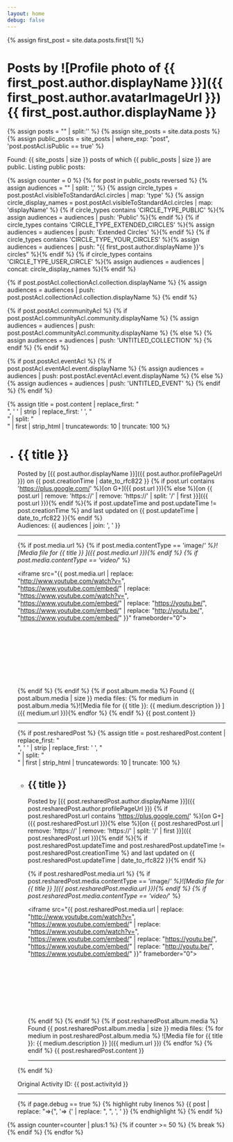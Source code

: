 ```yaml
---
layout: home
debug: false
---
```

<style>.embed-container { position: relative; padding-bottom: 56.25%; height: 0; overflow: hidden; max-width: 100%; } .embed-container iframe, .embed-container object, .embed-container embed { position: absolute; top: 0; left: 0; width: 100%; height: 100%; }</style>

{% assign first_post = site.data.posts.first[1] %}
# Posts by ![Profile photo of {{ first_post.author.displayName }}]({{ first_post.author.avatarImageUrl }}) {{ first_post.author.displayName }}
{% assign posts = "" | split:'' %}
{% assign site_posts = site.data.posts %}
{% assign public_posts = site_posts | where_exp: "post", 'post.postAcl.isPublic == true' %}

Found: {{ site_posts | size }} posts of which {{ public_posts | size }} are public. Listing public posts:




{% assign counter = 0 %}
{% for post in public_posts reversed %}
{% assign audiences = "" | split: ',' %}
{% assign circle_types = post.postAcl.visibleToStandardAcl.circles | map: 'type' %}
{% assign circle_display_names = post.postAcl.visibleToStandardAcl.circles | map: 'displayName' %}
{% if circle_types contains 'CIRCLE_TYPE_PUBLIC' %}{% assign audiences = audiences | push: 'Public' %}{% endif %}
{% if circle_types contains 'CIRCLE_TYPE_EXTENDED_CIRCLES' %}{% assign audiences = audiences | push: 'Extended Circles' %}{% endif %}
{% if circle_types contains 'CIRCLE_TYPE_YOUR_CIRCLES' %}{% assign audiences = audiences | push: "{{ first_post.author.displayName }}'s circles" %}{% endif %}
{% if circle_types contains 'CIRCLE_TYPE_USER_CIRCLE' %}{% assign audiences = audiences | concat: circle_display_names %}{% endif %}

{% if post.postAcl.collectionAcl.collection.displayName %}
{% assign audiences = audiences | push: post.postAcl.collectionAcl.collection.displayName %}
{% endif %}

{% if post.postAcl.communityAcl %}
{% if post.postAcl.communityAcl.community.displayName %}
{% assign audiences = audiences | push: post.postAcl.communityAcl.community.displayName %}
{% else %}
{% assign audiences = audiences | push: 'UNTITLED_COLLECTION' %}
{% endif %}
{% endif %}

{% if post.postAcl.eventAcl %}
{% if post.postAcl.eventAcl.event.displayName %}
{% assign audiences = audiences | push: post.postAcl.eventAcl.event.displayName %}
{% else %}
{% assign audiences = audiences | push: 'UNTITLED_EVENT' %}
{% endif %}
{% endif %}

  {% assign title = post.content | replace_first: "<br>", '
'  | strip | replace_first: '
', "<br>" | split: "<br>" | first | strip_html | truncatewords: 10 | truncate: 100 %}
  * # {{ title }}
    
    Posted by [{{ post.author.displayName }}]({{ post.author.profilePageUrl }}) on {{ post.creationTime | date_to_rfc822 }} {% if post.url contains 'https://plus.google.com/' %}[on G+]({{ post.url }}){% else %}[on {{ post.url | remove: 'https://' | remove: 'https://' | split: '/' | first }}]({{ post.url }}){% endif %}{% if post.updateTime and post.updateTime != post.creationTime %} and last updated on {{ post.updateTime | date_to_rfc822 }}{% endif %}    
    Audiences: {{ audiences | join: ', ' }}

    ---

    {% if post.media.url %}
    {% if post.media.contentType == 'image/*' %}![Media file for {{ title }} ]({{ post.media.url }}){% endif %}
    {% if post.media.contentType == 'video/*' %}<div class='embed-container'><iframe src="{{ post.media.url | replace: "http://www.youtube.com/watch?v=", "https://www.youtube.com/embed/" | replace: "https://www.youtube.com/watch?v=", "https://www.youtube.com/embed/" | replace: "https://youtu.be/", "https://www.youtube.com/embed/" | replace: "http://youtu.be/", "https://www.youtube.com/embed/" }}" frameborder="0"></iframe></div>{% endif %}
    {% endif %}
    {% if post.album.media %}
    Found {{ post.album.media | size }} media files:
    {% for medium in post.album.media %}![Media file for {{ title }}: {{ medium.description }} ]({{ medium.url }}){% endfor %}
    {% endif %}
    {{ post.content }}

    ---

    {% if post.resharedPost %}
    {% assign title = post.resharedPost.content | replace_first: "<br>", '
'  | strip | replace_first: '
', "<br>" | split: "<br>" | first | strip_html | truncatewords: 10 | truncate: 100 %}
    * ## {{ title }}

      Posted by [{{ post.resharedPost.author.displayName }}]({{ post.resharedPost.author.profilePageUrl }}) {% if post.resharedPost.url contains 'https://plus.google.com/' %}[on G+]({{ post.resharedPost.url }}){% else %}[on {{ post.resharedPost.url | remove: 'https://' | remove: 'https://' | split: '/' | first }}]({{ post.resharedPost.url }}){% endif %}{% if post.resharedPost.updateTime and post.resharedPost.updateTime != post.resharedPost.creationTime %} and last updated on {{ post.resharedPost.updateTime | date_to_rfc822 }}{% endif %}    

      {% if post.resharedPost.media.url %}
      {% if post.resharedPost.media.contentType == 'image/*' %}![Media file for {{ title }} ]({{ post.resharedPost.media.url }}){% endif %}
      {% if post.resharedPost.media.contentType == 'video/*' %}<div class='embed-container'><iframe src="{{ post.resharedPost.media.url | replace: "http://www.youtube.com/watch?v=", "https://www.youtube.com/embed/" | replace: "https://www.youtube.com/watch?v=", "https://www.youtube.com/embed/" | replace: "https://youtu.be/", "https://www.youtube.com/embed/" | replace: "http://youtu.be/", "https://www.youtube.com/embed/" }}" frameborder="0"></iframe></div>{% endif %}
      {% endif %}
      {% if post.resharedPost.album.media %}
      Found {{ post.resharedPost.album.media | size }} media files:
      {% for medium in post.resharedPost.album.media %}
      ![Media file for {{ title }}: {{ medium.description }} ]({{ medium.url }})
      {% endfor %}
      {% endif %}
      {{ post.resharedPost.content }}

      ---

    {% endif %}

    Original Activity ID: {{ post.activityId }}
    
    ---
    {% if page.debug == true %}
    {% highlight ruby linenos %}
    {{ post | replace: "=>{", '=>
    {' | replace: ", ", ',
      ' }}
    {% endhighlight %}
    {% endif %}

{% assign counter=counter | plus:1 %}
{% if counter >= 50 %}
{% break %}
{% endif %}
{% endfor %}

